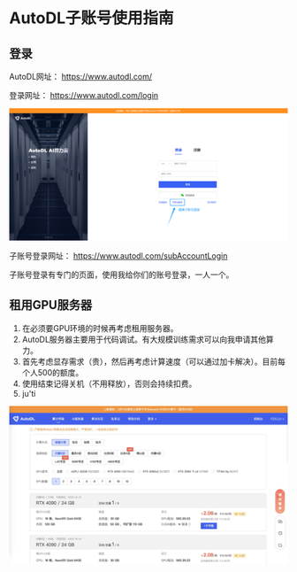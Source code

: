 # AutoDL子账号使用指南

## 登录

AutoDL网址：
https://www.autodl.com/

登录网址：
https://www.autodl.com/login

![](../../Attachments/3.%20Computer%20science/Engineering%20practice/AutoDL/IMG-20250307222610313.jpg)

子账号登录网址：
https://www.autodl.com/subAccountLogin

子账号登录有专门的页面，使用我给你们的账号登录，一人一个。

## 租用GPU服务器

1. 在必须要GPU环境的时候再考虑租用服务器。
2. AutoDL服务器主要用于代码调试。有大规模训练需求可以向我申请其他算力。
3. 首先考虑显存需求（贵），然后再考虑计算速度（可以通过加卡解决）。目前每个人500的额度。
4. 使用结束记得关机（不用释放），否则会持续扣费。
5. ju'ti

![](../../Attachments/3.%20Computer%20science/Engineering%20practice/AutoDL/IMG-20250307222610343.png)




